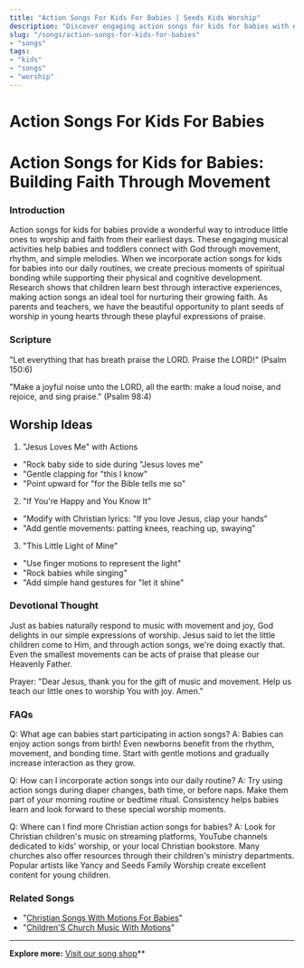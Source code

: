 ```yaml
---
title: "Action Songs For Kids For Babies | Seeds Kids Worship"
description: "Discover engaging action songs for kids for babies with easy motions and biblical lessons. Perfect for children's worship, Sunday school, and family devotions."
slug: "/songs/action-songs-for-kids-for-babies"
- "songs"
tags:
- "kids"
- "songs"
- "worship"
---
```


# Action Songs For Kids For Babies

# Action Songs for Kids for Babies: Building Faith Through Movement

### Introduction
Action songs for kids for babies provide a wonderful way to introduce little ones to worship and faith from their earliest days. These engaging musical activities help babies and toddlers connect with God through movement, rhythm, and simple melodies. When we incorporate action songs for kids for babies into our daily routines, we create precious moments of spiritual bonding while supporting their physical and cognitive development. Research shows that children learn best through interactive experiences, making action songs an ideal tool for nurturing their growing faith. As parents and teachers, we have the beautiful opportunity to plant seeds of worship in young hearts through these playful expressions of praise.

### Scripture
"Let everything that has breath praise the LORD. Praise the LORD!" (Psalm 150:6)

"Make a joyful noise unto the LORD, all the earth: make a loud noise, and rejoice, and sing praise." (Psalm 98:4)

## Worship Ideas
1. "Jesus Loves Me" with Actions
- "Rock baby side to side during "Jesus loves me"
- "Gentle clapping for "this I know"
- "Point upward for "for the Bible tells me so"

2. "If You're Happy and You Know It"
- "Modify with Christian lyrics: "If you love Jesus, clap your hands"
- "Add gentle movements: patting knees, reaching up, swaying"

3. "This Little Light of Mine"
- "Use finger motions to represent the light"
- "Rock babies while singing"
- "Add simple hand gestures for "let it shine"

### Devotional Thought
Just as babies naturally respond to music with movement and joy, God delights in our simple expressions of worship. Jesus said to let the little children come to Him, and through action songs, we're doing exactly that. Even the smallest movements can be acts of praise that please our Heavenly Father.

Prayer: "Dear Jesus, thank you for the gift of music and movement. Help us teach our little ones to worship You with joy. Amen."

### FAQs

Q: What age can babies start participating in action songs?
A: Babies can enjoy action songs from birth! Even newborns benefit from the rhythm, movement, and bonding time. Start with gentle motions and gradually increase interaction as they grow.

Q: How can I incorporate action songs into our daily routine?
A: Try using action songs during diaper changes, bath time, or before naps. Make them part of your morning routine or bedtime ritual. Consistency helps babies learn and look forward to these special worship moments.

Q: Where can I find more Christian action songs for babies?
A: Look for Christian children's music on streaming platforms, YouTube channels dedicated to kids' worship, or your local Christian bookstore. Many churches also offer resources through their children's ministry departments. Popular artists like Yancy and Seeds Family Worship create excellent content for young children.

### Related Songs

- "[Christian Songs With Motions For Babies](/songs/christian-songs-with-motions-for-babies/)"
- "[Children'S Church Music With Motions](/songs/children-s-church-music-with-motions/)"

---

**Explore more:** [Visit our song shop](https://seedskidsworship.com/shop)**

<!-- Schema Markup -->
<script type="application/ld+json">
{
  "@context": "https://schema.org",
  "@type": "MusicRecording",
  "name": "Action Songs For Kids For Babies",
  "byArtist": {
    "@type": "MusicGroup",
    "name": "Seeds Kids Worship"
  },
  "isFamilyFriendly": true,
  "url": "https://seedskidsworship.com/songs/action-songs-for-kids-for-babies/"
}
</script>